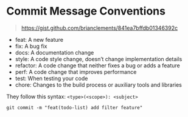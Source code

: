 # Commit Message Conventions

> https://gist.github.com/brianclements/841ea7bffdb01346392c

* feat: A new feature
* fix: A bug fix
* docs: A documentation change
* style: A code style change, doesn’t change implementation details
* refactor: A code change that neither fixes a bug or adds a feature
* perf: A code change that improves performance
* test: When testing your code
* chore: Changes to the build process or auxiliary tools and libraries

They follow this syntax: `<type>(<scope>): <subject>`

```
git commit -m "feat(todo-list) add filter feature"
```
